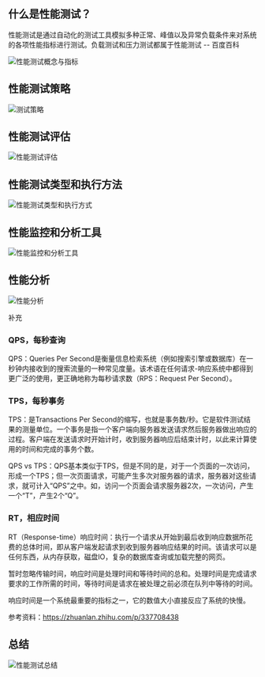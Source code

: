 ## 什么是性能测试？
性能测试是通过自动化的测试工具模拟多种正常、峰值以及异常负载条件来对系统的各项性能指标进行测试。负载测试和压力测试都属于性能测试 -- 百度百科

![性能测试概念与指标](./imag/性能测试概念及指标.jpg)

## 性能测试策略
![测试策略](./imag/性能测试策略.jpg)

## 性能测试评估
![性能测试评估](./imag/性能测试评估.jpg)

## 性能测试类型和执行方法
![性能测试类型和执行方式](./imag/性能测试类型与执行方法.jpg)

## 性能监控和分析工具
![性能监控和分析工具](./imag/性能测试监控&工具.jpg)

## 性能分析
![性能分析](./imag/性能分析.jpg)

补充

### QPS，每秒查询
QPS：Queries Per Second是衡量信息检索系统（例如搜索引擎或数据库）在一秒钟内接收到的搜索流量的一种常见度量。该术语在任何请求-响应系统中都得到更广泛的使用，更正确地称为每秒请求数（RPS：Request Per Second）。

### TPS，每秒事务

TPS：是Transactions Per Second的缩写，也就是事务数/秒。它是软件测试结果的测量单位。一个事务是指一个客户端向服务器发送请求然后服务器做出响应的过程。客户端在发送请求时开始计时，收到服务器响应后结束计时，以此来计算使用的时间和完成的事务个数。

QPS vs TPS：QPS基本类似于TPS，但是不同的是，对于一个页面的一次访问，形成一个TPS；但一次页面请求，可能产生多次对服务器的请求，服务器对这些请求，就可计入“QPS”之中。如，访问一个页面会请求服务器2次，一次访问，产生一个“T”，产生2个“Q”。

### RT，相应时间
RT（Response-time）响应时间：执行一个请求从开始到最后收到响应数据所花费的总体时间，即从客户端发起请求到收到服务器响应结果的时间。该请求可以是任何东西，从内存获取，磁盘IO，复杂的数据库查询或加载完整的网页。

暂时忽略传输时间，响应时间是处理时间和等待时间的总和。处理时间是完成请求要求的工作所需的时间，等待时间是请求在被处理之前必须在队列中等待的时间。

响应时间是一个系统最重要的指标之一，它的数值大小直接反应了系统的快慢。

参考资料：https://zhuanlan.zhihu.com/p/337708438


## 总结
![性能测试总结](./imag/性能测试流程总结.jpg)
